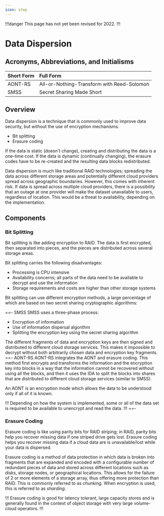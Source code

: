 ```yaml
---
icon: stop
---
```


!!!danger
This page has not yet been revised for 2022.
!!!

# Data Dispersion

## Acronyms, Abbreviations, and Initialisms

Short Form | Full Form
:--- | :---
AONT-RS | All-or-Nothing-Transform with Reed-Solomon
SMSS | Secret Sharing Made Short

## Overview

Data dispersion is a technique that is commonly used to improve data security, but without the use of encryption mechanisms.

- Bit splitting
- Erasure coding

If the data is static (doesn't change), creating and distributing the data is a one-time cost. If the data is dynamic (continually changing), the erasure codes have to be re-created and the resulting data blocks redistributed.

Data dispersion is much like traditional RAID technologies; spreading the data across different storage areas and potentially different cloud providers spread across geographic boundaries. However, this comes with inherent risk. If data is spread across multiple cloud providers, there is a possibility that an outage at one provider will make the dataset unavailable to users, regardless of location. This would be a threat to availability, depending on the implementation.

## Components

### Bit Splitting

Bit splitting is like adding encryption to RAID. The data is first encrypted, then separated into pieces, and the pieces are distributed across several storage areas.

Bit splitting carries the following disadvantages:

- Processing is CPU intensive
- Availability concerns; all parts of the data need to be available to decrypt and use the information
- Storage requirements and costs are higher than other storage systems

Bit splitting can use different encryption methods, a large percentage of which are based on two secret sharing cryptographic algorithms:

==- SMSS
SMSS uses a three-phase process:

- Encryption of information
- Use of information dispersal algorithm
- Splitting the encryption key using the secret sharing algorithm

The different fragments of data and encryption keys are then signed and distributed to different cloud storage services. This makes it impossible to decrypt without both arbitrarily chosen data and encryption key fragments.
==- AONT-RS
AONT-RS integrates the AONT and erasure coding. This method first encrypts and transforms the information and the encryption key into blocks in a way that the information cannot be recovered without using all the blocks, and then it uses the IDA to split the blocks into shares that are distributed to different cloud storage services (similar to SMSS).

An AONT is an encryption mode which allows the data to be understood only if all of it is known.

!!!
Depending on how the system is implemented, some or all of the data set is required to be available to unencrypt and read the data.
!!!
==-

### Erasure Coding

Erasure coding is like using parity bits for RAID striping; in RAID, parity bits help you recover missing data if one striped drive gets lost. Erasure coding helps you recover missing data if a cloud data are is unavailable/lost while your data is dispersed.

Erasure coding is a method of data protection in which data is broken into fragments that are expanded and encoded with a configurable number of redundant pieces of data and stored across different locations such as disks, storage nodes, or geographical locations. This allows for the failure of 2 or more elements of a storage array, thus offering more protection than RAID. This is commonly referred to as *chunking*. When encryption is used, this is referred to as *sharding*.

!!!
Erasure coding is good for latency tolerant, large capacity stores and is generally found in the context of object storage with very large volume-cloud operators.
!!!
